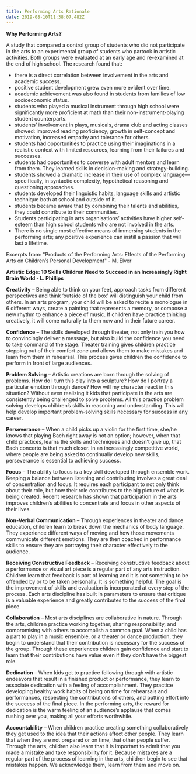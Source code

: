 ```yaml
---
title: Performing Arts Rationale
date: 2019-08-10T11:38:07.482Z
---
```

**Why Performing Arts?**

A study that compared a control group of students who did not participate in the arts to an experimental group of students who partook in artistic activities. Both groups were evaluated at an early age and re-examined at the end of high school. The research found that: 

* there is a direct correlation between involvement in the arts and academic success. 
* positive student development grew even more evident over time. 
* academic achievement was also found in students from families of low socioeconomic status. 
* students who played a musical instrument through high school were significantly more proficient at math than their non-instrument-playing student counterparts. 
* students’ involvement in plays, musicals, drama club and acting classes showed: improved reading proficiency, growth in self-concept and motivation, increased empathy and tolerance for others. 
* students had opportunities to practice using their imaginations in a realistic context with limited resources, learning from their failures and successes. 
* students had opportunities to converse with adult mentors and learn from them. They learned skills in decision-making and strategy-building. 
* students showed a dramatic increase in their use of complex language—specifically, in syntactic complexity, hypothetical reasoning and questioning approaches. 
* students developed their linguistic habits, language skills and artistic technique both at school and outside of it. 
* students became aware that by combining their talents and abilities, they could contribute to their communities. 
* Students participating in arts organisations’ activities have higher self-esteem than high school students who are not involved in the arts. 
* There is no single most effective means of immersing students in the performing arts; any positive experience can instill a passion that will last a lifetime. 

Excerpts from: "Products of the Performing Arts: Effects of the Performing Arts on Children’s Personal Development" - M. Elver

**Artistic Edge: 10 Skills Children Need to Succeed in an Increasingly Right Brain World - L. Phillips**

**Creativity** – Being able to think on your feet, approach tasks from different perspectives and think ‘outside of the box’ will distinguish your child from others. In an arts program, your child will be asked to recite a monologue in 6 different ways, create a painting that represents a memory, or compose a new rhythm to enhance a piece of music. If children have practice thinking creatively, it will come naturally to them now and in their future career.

**Confidence** – The skills developed through theater, not only train you how to convincingly deliver a message, but also build the confidence you need to take command of the stage. Theater training gives children practice stepping out of their comfort zone and allows them to make mistakes and learn from them in rehearsal. This process gives children the confidence to perform in front of large audiences.

**Problem Solving** – Artistic creations are born through the solving of problems. How do I turn this clay into a sculpture? How do I portray a particular emotion through dance? How will my character react in this situation? Without even realizing it kids that participate in the arts are consistently being challenged to solve problems. All this practice problem solving develops children’s skills in reasoning and understanding. This will help develop important problem-solving skills necessary for success in any career.

**Perseverance** – When a child picks up a violin for the first time, she/he knows that playing Bach right away is not an option; however, when that child practices, learns the skills and techniques and doesn’t give up, that Bach concerto is that much closer. In an increasingly competitive world, where people are being asked to continually develop new skills, perseverance is essential to achieving success.

**Focus** – The ability to focus is a key skill developed through ensemble work. Keeping a balance between listening and contributing involves a great deal of concentration and focus. It requires each participant to not only think about their role, but how their role contributes to the big picture of what is being created. Recent research has shown that participation in the arts improves children’s abilities to concentrate and focus in other aspects of their lives.

**Non-Verbal Communication** – Through experiences in theater and dance education, children learn to break down the mechanics of body language. They experience different ways of moving and how those movements communicate different emotions. They are then coached in performance skills to ensure they are portraying their character effectively to the audience.

**Receiving Constructive Feedback** – Receiving constructive feedback about a performance or visual art piece is a regular part of any arts instruction. Children learn that feedback is part of learning and it is not something to be offended by or to be taken personally. It is something helpful. The goal is the improvement of skills and evaluation is incorporated at every step of the process. Each arts discipline has built in parameters to ensure that critique is a valuable experience and greatly contributes to the success of the final piece. 

**Collaboration** – Most arts disciplines are collaborative in nature. Through the arts, children practice working together, sharing responsibility, and compromising with others to accomplish a common goal. When a child has a part to play in a music ensemble, or a theater or dance production, they begin to understand that their contribution is necessary for the success of the group. Through these experiences children gain confidence and start to learn that their contributions have value even if they don’t have the biggest role.

**Dedication** – When kids get to practice following through with artistic endeavors that result in a finished product or performance, they learn to associate dedication with a feeling of accomplishment. They practice developing healthy work habits of being on time for rehearsals and performances, respecting the contributions of others, and putting effort into the success of the final piece. In the performing arts, the reward for dedication is the warm feeling of an audience’s applause that comes rushing over you, making all your efforts worthwhile.

**Accountability** – When children practice creating something collaboratively they get used to the idea that their actions affect other people. They learn that when they are not prepared or on time, that other people suffer. Through the arts, children also learn that it is important to admit that you made a mistake and take responsibility for it. Because mistakes are a regular part of the process of learning in the arts, children begin to see that mistakes happen. We acknowledge them, learn from them and move on.
